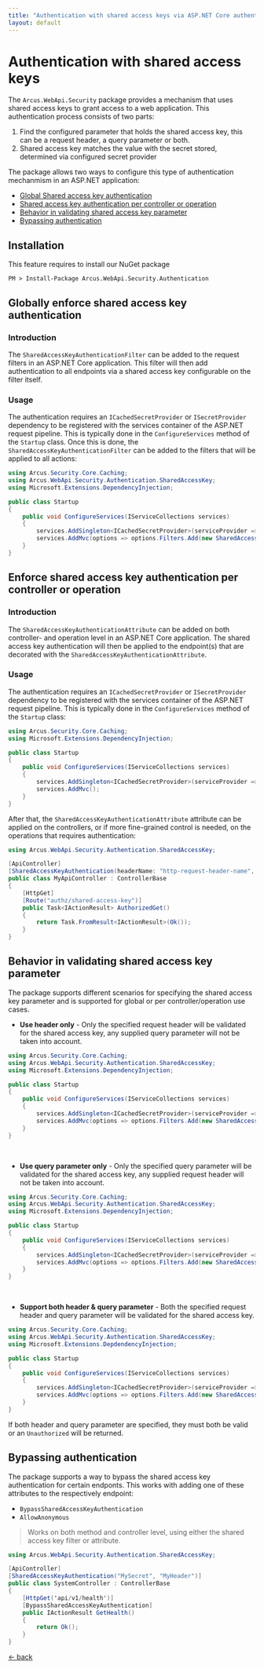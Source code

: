 ```yaml
---
title: "Authentication with shared access keys via ASP.NET Core authentication filters"
layout: default
---
```


# Authentication with shared access keys

The `Arcus.WebApi.Security` package provides a mechanism that uses shared access keys to grant access to a web application.
This authentication process consists of two parts:

1. Find the configured parameter that holds the shared access key, this can be a request header, a query parameter or both.
2. Shared access key matches the value with the secret stored, determined via configured secret provider

The package allows two ways to configure this type of authentication mechanmism in an <span>ASP.NET</span> application:
- [Global Shared access key authentication](#globally-enforce-shared-access-key-authentication)
- [Shared access key authentication per controller or operation](#enforce-shared-access-key-authentication-per-controller-or-operation)
- [Behavior in validating shared access key parameter](#behavior-in-validating-shared-access-key-parameter)
- [Bypassing authentication](#bypassing-authentication)

## Installation

This feature requires to install our NuGet package

```shell
PM > Install-Package Arcus.WebApi.Security.Authentication
```
 
## Globally enforce shared access key authentication

### Introduction

The `SharedAccessKeyAuthenticationFilter` can be added to the request filters in an <span>ASP.NET</span> Core application.
This filter will then add authentication to all endpoints via a shared access key configurable on the filter itself.

### Usage

The authentication requires an `ICachedSecretProvider` or `ISecretProvider` dependency to be registered with the services container of the ASP.NET request pipeline.  This is typically done in the `ConfigureServices` method of the `Startup` class.
Once this is done, the `SharedAccessKeyAuthenticationFilter` can be added to the filters that will be applied to all actions:

```csharp
using Arcus.Security.Core.Caching;
using Arcus.WebApi.Security.Authentication.SharedAccessKey;
using Microsoft.Extensions.DependencyInjection;

public class Startup
{
    public void ConfigureServices(IServiceCollections services)
    {
        services.AddSingleton<ICachedSecretProvider>(serviceProvider => new MyCachedSecretProvider());
        services.AddMvc(options => options.Filters.Add(new SharedAccessKeyAuthenticationFilter(headerName: "http-request-header-name", queryParameterName: "api-key", secretName: "shared-access-key-name")));
    }
}
```

## Enforce shared access key authentication per controller or operation

### Introduction

The `SharedAccessKeyAuthenticationAttribute` can be added on both controller- and operation level in an <span>ASP.NET</span> Core application.
The shared access key authentication will then be applied to the endpoint(s) that are decorated with the `SharedAccessKeyAuthenticationAttribute`.

### Usage

The authentication requires an `ICachedSecretProvider` or `ISecretProvider` dependency to be registered with the services container of the ASP.NET request pipeline.  This is typically done in the `ConfigureServices` method of the `Startup` class:

```csharp
using Arcus.Security.Core.Caching;
using Microsoft.Extensions.DependencyInjection;

public class Startup
{
    public void ConfigureServices(IServiceCollections services)
    {
        services.AddSingleton<ICachedSecretProvider>(serviceProvider => new CachedSecretProvider(new MySecretProvider()));
        services.AddMvc();
    }
}
```

After that, the `SharedAccessKeyAuthenticationAttribute` attribute can be applied on the controllers, or if more fine-grained control is needed, on the operations that requires authentication:

```csharp
using Arcus.WebApi.Security.Authentication.SharedAccessKey;

[ApiController]
[SharedAccessKeyAuthentication(headerName: "http-request-header-name", queryParameterName: "api-key", secretName: "shared-access-key-name")]
public class MyApiController : ControllerBase
{
    [HttpGet]
    [Route("authz/shared-access-key")]
    public Task<IActionResult> AuthorizedGet()
    {
        return Task.FromResult<IActionResult>(Ok());
    }
}
```

## Behavior in validating shared access key parameter
The package supports different scenarios for specifying the shared access key parameter and is supported for global or per controller/operation use cases.

- **Use header only** - Only the specified request header will be validated for the shared access key, any supplied query parameter will not be taken into account.
```csharp
using Arcus.Security.Core.Caching;
using Arcus.WebApi.Security.Authentication.SharedAccessKey;
using Microsoft.Extensions.DependencyInjection;

public class Startup
{
    public void ConfigureServices(IServiceCollections services)
    {
        services.AddSingleton<ICachedSecretProvider>(serviceProvider => new MyCachedSecretProvider());
        services.AddMvc(options => options.Filters.Add(new SharedAccessKeyAuthenticationFilter(headerName: "http-request-header-name", secretName: "shared-access-key-name")));
    }
}
```
<br/>

- **Use query parameter only** - Only the specified query parameter  will be validated for the shared access key, any supplied request header will not be taken into account.
```csharp
using Arcus.Security.Core.Caching;
using Arcus.WebApi.Security.Authentication.SharedAccessKey;
using Microsoft.Extensions.DependencyInjection;

public class Startup
{
    public void ConfigureServices(IServiceCollections services)
    {
        services.AddSingleton<ICachedSecretProvider>(serviceProvider => new MyCachedSecretProvider());
        services.AddMvc(options => options.Filters.Add(new SharedAccessKeyAuthenticationFilter(queryParameterName: "api-key", secretName: "shared-access-key-name")));
    }
}
```
<br/>

- **Support both header & query parameter** - Both the specified request header and query parameter  will be validated for the shared access key.
```csharp
using Arcus.Security.Core.Caching;
using Arcus.WebApi.Security.Authentication.SharedAccessKey;
using Microsoft.Extensions.DepdendencyInjection;

public class Startup
{
    public void ConfigureServices(IServiceCollections services)
    {
        services.AddSingleton<ICachedSecretProvider>(serviceProvider => new MyCachedSecretProvider());
        services.AddMvc(options => options.Filters.Add(new SharedAccessKeyAuthenticationFilter(headerName: "http-request-header-name", queryParameterName: "api-key", secretName: "shared-access-key-name")));
    }
}
```
If both header and query parameter are specified, they must both be valid or an `Unauthorized` will be returned.
<br/>

## Bypassing authentication
The package supports a way to bypass the shared access key authentication for certain endponts.
This works with adding one of these attributes to the respectively endpoint:
- `BypassSharedAccessKeyAuthentication`
- `AllowAnonymous`

> Works on both method and controller level, using either the shared access key filter or attribute.

```csharp
using Arcus.WebApi.Security.Authentication.SharedAccessKey;

[ApiController]
[SharedAccessKeyAuthentication("MySecret", "MyHeader")]
public class SystemController : ControllerBase
{
    [HttpGet('api/v1/health')]
    [BypassSharedAccessKeyAuthentication]
    public IActionResult GetHealth()
    {
        return Ok();
    }
}
```

[&larr; back](/)
